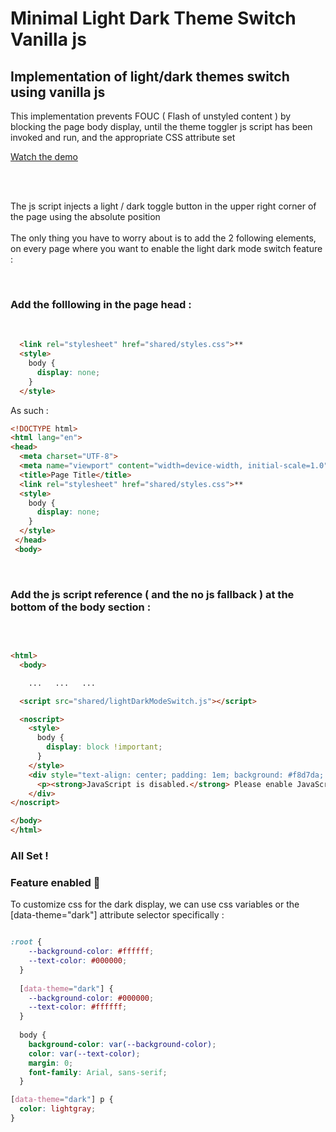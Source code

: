# Minimal Light Dark Theme Switch Vanilla js
## Implementation of light/dark themes switch using vanilla js

This implementation prevents FOUC ( Flash of unstyled content ) by blocking the page body display, until the theme toggler js script has been invoked and run, and the appropriate CSS attribute set

[Watch the demo](https://github.com/roldel/light-dark-theme-switch-vanilla-js/blob/main/lightdarkthemedemo.mov)

<br>
<br>

The js script injects a light / dark toggle button in the upper right corner of the page using the absolute position
<br>
<br>
The only thing you have to worry about is to add the 2 following elements, on every page where you want to enable the light dark mode switch feature :

<br>

### Add the folllowing in the page head : <br>
<br>

```html
  <link rel="stylesheet" href="shared/styles.css">**
  <style>
    body {
      display: none;
    }
  </style>
```

As such : 

```html
<!DOCTYPE html> 
<html lang="en">
<head>
  <meta charset="UTF-8">
  <meta name="viewport" content="width=device-width, initial-scale=1.0">
  <title>Page Title</title>
  <link rel="stylesheet" href="shared/styles.css">**
  <style>
    body {
      display: none;
    }
  </style>
 </head>
 <body>
```
<br>


### Add the js script reference ( and the no js fallback ) at the bottom of the body section  :

<br>

```html

<html>
  <body>

    ...   ...   ...

  <script src="shared/lightDarkModeSwitch.js"></script>

  <noscript>
    <style>
      body {
        display: block !important;
      }
    </style>
    <div style="text-align: center; padding: 1em; background: #f8d7da; color: #721c24; border: 1px solid #f5c6cb;">
      <p><strong>JavaScript is disabled.</strong> Please enable JavaScript to view this website properly.</p>
    </div>
</noscript>

</body>
</html>
```


### All Set !

### Feature enabled  🍾



To customize css for the dark display, we can use css variables or the [data-theme="dark"] attribute selector specifically :

```css

:root {
    --background-color: #ffffff;
    --text-color: #000000;
  }
  
  [data-theme="dark"] {
    --background-color: #000000;
    --text-color: #ffffff;
  }
  
  body {
    background-color: var(--background-color);
    color: var(--text-color);
    margin: 0;
    font-family: Arial, sans-serif;
  }

[data-theme="dark"] p {
  color: lightgray; 
}
```



